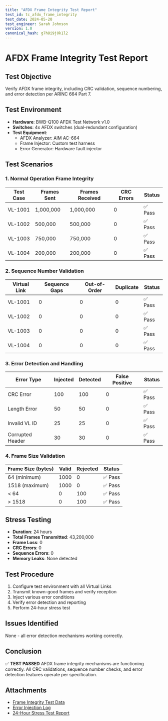 ```yaml
---
title: "AFDX Frame Integrity Test Report"
test_id: tc_afdx_frame_integrity
test_date: 2024-05-20
test_engineer: Sarah Johnson
version: 1.0
canonical_hash: g7h8i9j0k1l2
---
```


# AFDX Frame Integrity Test Report

## Test Objective
Verify AFDX frame integrity, including CRC validation, sequence numbering, and error detection per ARINC 664 Part 7.

## Test Environment
- **Hardware**: BWB-Q100 AFDX Test Network v1.0
- **Switches**: 4x AFDX switches (dual-redundant configuration)
- **Test Equipment**:
  - AFDX Analyzer: AIM AC-664
  - Frame Injector: Custom test harness
  - Error Generator: Hardware fault injector

## Test Scenarios

### 1. Normal Operation Frame Integrity
| Test Case | Frames Sent | Frames Received | CRC Errors | Status |
|-----------|-------------|-----------------|------------|--------|
| VL-1001 | 1,000,000 | 1,000,000 | 0 | ✅ Pass |
| VL-1002 | 500,000 | 500,000 | 0 | ✅ Pass |
| VL-1003 | 750,000 | 750,000 | 0 | ✅ Pass |
| VL-1004 | 200,000 | 200,000 | 0 | ✅ Pass |

### 2. Sequence Number Validation
| Virtual Link | Sequence Gaps | Out-of-Order | Duplicate | Status |
|--------------|---------------|--------------|-----------|--------|
| VL-1001 | 0 | 0 | 0 | ✅ Pass |
| VL-1002 | 0 | 0 | 0 | ✅ Pass |
| VL-1003 | 0 | 0 | 0 | ✅ Pass |
| VL-1004 | 0 | 0 | 0 | ✅ Pass |

### 3. Error Detection and Handling
| Error Type | Injected | Detected | False Positive | Status |
|------------|----------|----------|----------------|--------|
| CRC Error | 100 | 100 | 0 | ✅ Pass |
| Length Error | 50 | 50 | 0 | ✅ Pass |
| Invalid VL ID | 25 | 25 | 0 | ✅ Pass |
| Corrupted Header | 30 | 30 | 0 | ✅ Pass |

### 4. Frame Size Validation
| Frame Size (bytes) | Valid | Rejected | Status |
|--------------------|-------|----------|--------|
| 64 (minimum) | 1000 | 0 | ✅ Pass |
| 1518 (maximum) | 1000 | 0 | ✅ Pass |
| < 64 | 0 | 100 | ✅ Pass |
| > 1518 | 0 | 100 | ✅ Pass |

## Stress Testing
- **Duration**: 24 hours
- **Total Frames Transmitted**: 43,200,000
- **Frame Loss**: 0
- **CRC Errors**: 0
- **Sequence Errors**: 0
- **Memory Leaks**: None detected

## Test Procedure
1. Configure test environment with all Virtual Links
2. Transmit known-good frames and verify reception
3. Inject various error conditions
4. Verify error detection and reporting
5. Perform 24-hour stress test

## Issues Identified
None - all error detection mechanisms working correctly.

## Conclusion
✅ **TEST PASSED**
AFDX frame integrity mechanisms are functioning correctly. All CRC validations, sequence number checks, and error detection features operate per specification.

## Attachments
- [Frame Integrity Test Data](attachments/frame_integrity_20240520.csv)
- [Error Injection Log](attachments/error_injection_20240520.log)
- [24-Hour Stress Test Report](attachments/stress_test_20240520.pdf)

